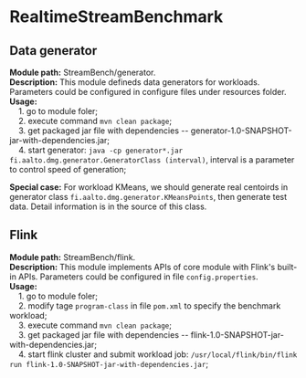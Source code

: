 # RealtimeStreamBenchmark

## Data generator
**Module path:** StreamBench/generator.  
**Description:** This module defineds data generators for workloads. Parameters could be configured in configure files under resources folder.  
**Usage:**  
&nbsp;&nbsp;&nbsp;&nbsp;1. go to module foler;  
&nbsp;&nbsp;&nbsp;&nbsp;2. execute command `mvn clean package`;  
&nbsp;&nbsp;&nbsp;&nbsp;3. get packaged jar file with dependencies -- generator-1.0-SNAPSHOT-jar-with-dependencies.jar;  
&nbsp;&nbsp;&nbsp;&nbsp;4. start generator: `java -cp generator*.jar fi.aalto.dmg.generator.GeneratorClass (interval)`, interval is a parameter to control speed of generation;  

**Special case:** For workload KMeans, we should generate real centoirds in generator class `fi.aalto.dmg.generator.KMeansPoints`, then generate test data. Detail information is in the source of this class.

## Flink
**Module path:** StreamBench/flink.  
**Description:** This module implements APIs of core module with Flink's built-in APIs. Parameters could be configured in file `config.properties`.  
**Usage:**  
&nbsp;&nbsp;&nbsp;&nbsp;1. go to module foler;  
&nbsp;&nbsp;&nbsp;&nbsp;2. modify tage `program-class` in file `pom.xml` to specify the benchmark workload;  
&nbsp;&nbsp;&nbsp;&nbsp;3. execute command `mvn clean package`;  
&nbsp;&nbsp;&nbsp;&nbsp;3. get packaged jar file with dependencies -- flink-1.0-SNAPSHOT-jar-with-dependencies.jar;  
&nbsp;&nbsp;&nbsp;&nbsp;4. start flink cluster and submit workload job: `/usr/local/flink/bin/flink run flink-1.0-SNAPSHOT-jar-with-dependencies.jar`;  
